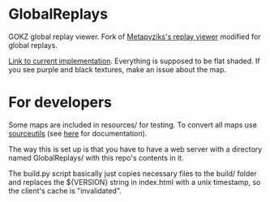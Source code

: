# GlobalReplays
GOKZ global replay viewer. Fork of [Metapyziks's replay viewer](https://github.com/Metapyziks/GOKZReplayViewer) modified for global replays.

[Link to current implementation](http://gokzmaptest.site.nfoservers.com/GlobalReplays/). Everything is supposed to be flat shaded. If you see purple and black textures, make an issue about the map.

# For developers

Some maps are included in resources/ for testing. To convert all maps use [sourceutils](https://github.com/Metapyziks/SourceUtils) (see [here](https://github.com/Metapyziks/GOKZReplayViewer) for documentation).

The way this is set up is that you have to have a web server with a directory named GlobalReplays/ with this repo's contents in it.

The build.py script basically just copies necessary files to the build/ folder and replaces the ${VERSION} string in index.html with a unix timestamp, so the client's cache is "invalidated".
